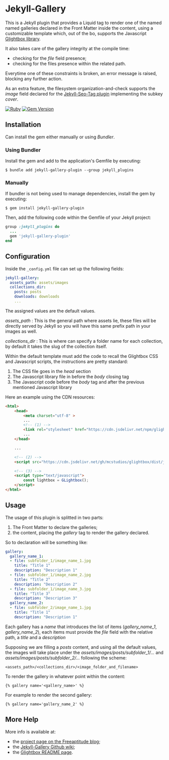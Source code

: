 # Jekyll-Gallery

This is a Jekyll plugin that provides a Liquid tag to render one of the named named galleries declared
in the Front Matter inside the content, using a customizable template which, out of the bo, supports the
Javascript [Glightbox library][glightbox].

It also takes care of the gallery integrity at the compile time:
- checking for the *file* field presence;
- checking for the files presence within the related path.

Everytime one of these constraints is broken, an error message is raised, blocking any further action.

As an extra feature, the filesystem organization-and-check supports the *image* field declared for the
[Jekyll-Seo-Tag plugin][seotag] implementing the subkey *cover*.

[![Ruby](https://github.com/fabiomux/jekyll-gallery-plugin/actions/workflows/main.yml/badge.svg)][wf_main]
[![Gem Version](https://badge.fury.io/rb/jekyll-gallery-plugin.svg)][gem_version]

## Installation

Can install the gem either manually or using *Bundler*.

### Using Bundler

Install the gem and add to the application's Gemfile by executing:

    $ bundle add jekyll-gallery-plugin --group jekyll_plugins

### Manually

If bundler is not being used to manage dependencies, install the gem by executing:

    $ gem install jekyll-gallery-plugin

Then, add the following code within the Gemfile of your Jekyll project:

```ruby
group :jekyll_plugins do
  ...
  gem 'jekyll-gallery-plugin'
end
```

## Configuration

Inside the `_config.yml` file can set up the following fields:
```yaml
jekyll-gallery:
  assets_path: assets/images
  collections_dir:
    posts: posts
    downloads: downloads
    ...
```

The assigned values are the default values.

*assets_path*
: This is the general path where assets lie, these files will be directly served by Jekyll so you will
  have this same prefix path in your images as well.

*collections_dir*
: This is where can specify a folder name for each collection, by default it takes the slug of the
  collection itself.

Within the default template must add the code to recall the Glightbox CSS and Javascript scripts, the
instructions are pretty standard:
1. The CSS file goes in the *head* section
2. The Javascript library file in before the *body* closing tag
3. The Javascript code before the *body* tag and after the previous mentioned Javascript library

Here an example using the CDN resources:
```html
<html>
    <head>
        <meta charset="utf-8" >
        ...
        <!-- (1) -->
        <link rel="stylesheet" href="https://cdn.jsdelivr.net/npm/glightbox/dist/css/glightbox.min.css" />
        ...
    </head>

    ...

    <!-- (2) -->
    <script src="https://cdn.jsdelivr.net/gh/mcstudios/glightbox/dist/js/glightbox.min.js"></script>

    <!-- (3) -->
    <script type="text/javascript">
        const lightbox = GLightbox();
    </script>
</html>
```

## Usage

The usage of this plugin is splitted in two parts:
1. The Front Matter to declare the galleries;
2. the content, placing the *gallery* tag to render the gallery declared.

So to declaration will be something like:
```yaml
gallery:
  gallery_name_1:
  - file: subfolder_1/image_name_1.jpg
    title: "Title 1"
    description: "Description 1"
  - file: subfolder_1/image_name_2.jpg
    title: "Title 2"
    description: "Description 2"
  - file: subfolder_1/image_name_3.jpg
    title: "Title 3"
    description: "Description 3"
  gallery_name_2:
  - file: subfolder_2/image_name_1.jpg
    title: "Title 1"
    description: "Description 1"
```

Each gallery has a *name* that introduces the list of items (*gallery_name_1*, *gallery_name_2*), each
items must provide the *file* field with the relative path, a *title* and a *description*

Supposing we are filling a *posts* content, and using all the default values, the images will take place
under the *assets/images/posts/subfolder_1/...* and *assets/images/posts/subfolder_2/...* following the
scheme:

    <assets_path>/<collections_dir>/<image_folder_and_filename>

To render the gallery in whatever point within the content:

    {% gallery name='<gallery_name>' %}

For example to render the second gallery:
```liquid
{% gallery name='gallery_name_2' %}
```

## More Help

More info is available at:
- the [project page on the Freeaptitude blog][project_page];
- the [Jekyll-Gallery Github wiki][jekyll_gallery_wiki];
- the [Glightbox README page][glightbox_readme].

[glightbox]: https://biati-digital.github.io/glightbox/ "Glightbox Javascript plugin Home page"
[glightbox_readme]: https://github.com/biati-digital/glightbox#usage "Glightbox README page - Usage"
[seotag]: https://github.com/jekyll/jekyll-seo-tag "Jekyll-Seo-Tag Github repository"
[wf_main]: https://github.com/fabiomux/jekyll-gallery-plugin/actions/workflows/main.yml
[gem_version]: https://badge.fury.io/rb/jekyll-gallery-plugin
[project_page]: https://freeaptitude.altervista.org/projects/jekyll-gallery.html "Project page on the Freeaptitude blog"
[jekyll_gallery_wiki]: https://github.com/fabiomux/jekyll-gallery-plugin/wiki "Jekyll-Gallery wiki page on GitHub"
